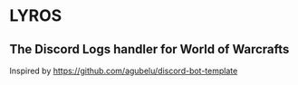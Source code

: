 # LYROS

## The Discord Logs handler for World of Warcrafts

Inspired by https://github.com/agubelu/discord-bot-template
